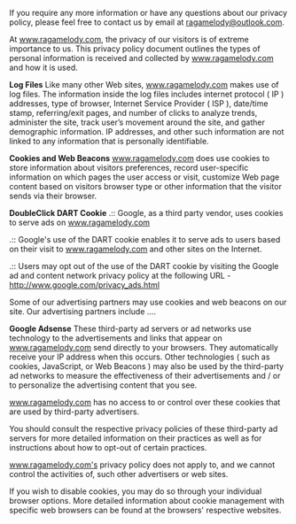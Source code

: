 If you require any more information or have any questions about our privacy policy, please feel free to contact us by email at ragamelody@outlook.com.

At www.ragamelody.com, the privacy of our visitors is of extreme importance to us. This privacy policy document outlines the types of personal information is received and collected by www.ragamelody.com and how it is used.

**Log Files**
Like many other Web sites, www.ragamelody.com makes use of log files. The information inside the log files includes internet protocol ( IP ) addresses, type of browser, Internet Service Provider ( ISP ), date/time stamp, referring/exit pages, and number of clicks to analyze trends, administer the site, track user’s movement around the site, and gather demographic information. IP addresses, and other such information are not linked to any information that is personally identifiable.

**Cookies and Web Beacons**
www.ragamelody.com does use cookies to store information about visitors preferences, record user-specific information on which pages the user access or visit, customize Web page content based on visitors browser type or other information that the visitor sends via their browser.

**DoubleClick DART Cookie**
.:: Google, as a third party vendor, uses cookies to serve ads on www.ragamelody.com

.:: Google's use of the DART cookie enables it to serve ads to users based on their visit to www.ragamelody.com and other sites on the Internet.

.:: Users may opt out of the use of the DART cookie by visiting the Google ad and content network privacy policy at the following URL - http://www.google.com/privacy_ads.html

Some of our advertising partners may use cookies and web beacons on our site. Our advertising partners include ....

**Google Adsense**
These third-party ad servers or ad networks use technology to the advertisements and links that appear on www.ragamelody.com send directly to your browsers. They automatically receive your IP address when this occurs. Other technologies ( such as cookies, JavaScript, or Web Beacons ) may also be used by the third-party ad networks to measure the effectiveness of their advertisements and / or to personalize the advertising content that you see.

www.ragamelody.com has no access to or control over these cookies that are used by third-party advertisers.

You should consult the respective privacy policies of these third-party ad servers for more detailed information on their practices as well as for instructions about how to opt-out of certain practices.

www.ragamelody.com's privacy policy does not apply to, and we cannot control the activities of, such other advertisers or web sites.

If you wish to disable cookies, you may do so through your individual browser options. More detailed information about cookie management with specific web browsers can be found at the browsers' respective websites.